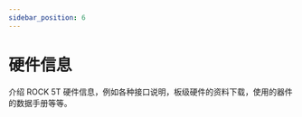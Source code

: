 ```yaml
---
sidebar_position: 6
---
```


# 硬件信息

介绍 ROCK 5T 硬件信息，例如各种接口说明，板级硬件的资料下载，使用的器件的数据手册等等。

<DocCardList />
